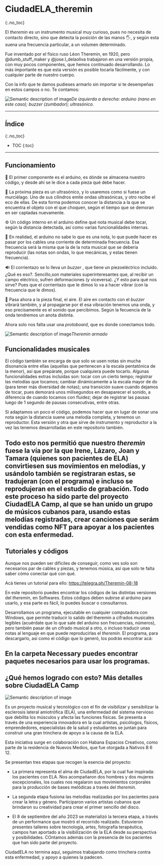 # CiudadELA_theremin
{:.no_toc}

El _theremin_ es un instrumento musical muy curioso, pues no necesita de contacto directo, sino que detecta la posición de las manos 🖐, y según esta suena una frecuencia particular, a un volumen determinado.

Fue inventado por el físico ruso Léon Theremin, en 1920, pero @dumb_stuff_maker y @jose.l_delaoliva trabajaron en una versión propia, con muy pocos componentes, que hemos continuado desarrollando. Lo más importante es que esta versión es posible tocarla fácilmente, y con cualquier parte de nuestro cuerpo.

Con la info que te damos pudieses armarlo sin importar si te desempeñas en estos campos o no. Te contamos:

![Semantic description of image](/source/images/Componentes.jpg)*De izquierda a derecha: arduino (nano en este caso); _buzzer_ (zumbador); ultrasónico.*

----

## Índice
{:.no_toc}

- TOC
{:toc}

----

## Funcionamiento

🧠 El primer componente es el arduino, es dónde se almacena nuestro código, y desde ahí se le dice a cada pieza qué debe hacer.

🦇 La próxima pieza es un ultrasónico, y lo usaremos como si fuese un murciélago. Uno de sus cilindros emite ondas ultrasónicas, y otro recibe el eco de ellas. De esta forma podemos conocer la distancia a la que se encuentra el objeto con el que choquen, según el tiempo que se demoran en ser captadas nuevamente. 

⚙️ Un código interno en el arduino define qué nota musical debe tocar, según la distancia detectada, así como varias funcionalidades internas.

🔌 En realidad, el arduino no sabe lo que es una nota, lo que puede hacer es pasar por los cables una corriente de determinada frecuencia. Esa frecuencia será la misma que la de la nota musical que se debería reproducir (las notas son ondas, lo que mecánicas, y estas tienen frecuencia).

🔊 El corrientazo se lo lleva un _buzzer_ , que tiene un piezoeléctrico incluido. ¿Qué es eso?. Sencillo,son materiales superinteresantes que, al recibir un campo eléctrico, sufren deformaciones (y viceversa). ¿Y esto para qué nos sirve? Pues que el corrientazo que le dimos lo va a hacer vibrar (con la frecuencia que le dimos).

🍃 Pasa ahora a la pieza final, el aire. El aire en contacto con el _buzzer_ vibrará también, y al propagarse por él esa vibración tenemos una onda, y eso precisamente es el sonido que percibimos. Según la fecuencia de la onda tendremos un anota distinta. 

Ahora solo nos falta usar una _protoboard_, que es donde conectamos todo.

![Semantic description of image](/source/images/Theremin.jpg)*Theremin armado*



## Funcionalidades musicales

El código también se encarga de que solo se usen notas sin mucha disonancia entre ellas (aquellas que pertenecen a la escala pentatónica de la menor), así que prepárate, porque cualquiera puede tocarlo. Algunas funcionalidades extras incluidas son: tocar con un cierto tempo; registrar las melodías que tocamos; cambiar dinámicamente a la escala mayor de do (para tener más diversidad de notas); una transición suave cuando dejamos de tocar, pues demorará unos milisegundos en desaparecer el sonido, a diferencia de cuando tocamos con fluidez; dejar de registrar las pausas luego de 1 segundo de pausas consecutivas, entre otras.

Si adaptamos un poco el código, podemos hacer que en lugar de sonar una nota según la distancia suene una melodía completa, y tenemos un reproductor. Esta versión y otra que sirve de instrumento y reproductor a la vez las tenemos desarrolladas en este repositorio también.

Todo esto nos permitió que nuestro _theremin_ fuese la vía por la que Irene, Lázaro, Joan y Tamara (quienes son pacientes de ELA) convirtiesen sus movimientos en melodías, y usándolo también se registraran estas, se tradujeran (con el programa) e incluso se reprodujeran en el estudio de grabación. Todo este proceso ha sido parte del proyecto CiudadELA Camp, al que se han unido un grupo de músicos cubanos para, usando estas melodías registradas, crear canciones que serám vendidas como NFT para apoyar a los pacientes con esta enfermedad.
----

## Tutoriales y códigos

Aunque nos pueden ser difíciles de conseguir, como ves solo son necesarios par de cables y piezas, y tenemos música, así que solo te falta saber cómo conectar qué con qué.

Acá tienes un tutorial para ello:
<https://telegra.ph/Theremin-08-18>

En este repositorio puedes encontrar los códigos de las distintas versiones del _theremin_, en Softwares. Estos códigos deben subirse al arduino para usarlo, y esa parte es fácil, lo puedes buscar o consultarnos.

Desarrollamos un programa, ejecutable en cualquier computadora con Windows, que permite traducir lo salido del theremin a cifrados musicales legibles (acuérdate que lo que sale del arduino son frecuencias, números), pero también pasar de un cifrado musical a otro, o incluso traducir  unas notas al lenguaje en que puede reproducirlas el _theremin_. El programa, para descargarlo, así como el código que lo generó, los podrás encontrar acá:

En la carpeta Necessary puedes encontrar paquetes necesarios para usar los programas.
----

## ¿Qué hemos logrado con esto? Más detalles sobre CiudadELA Camp

![Semantic description of image](/source/images/CiudadELA.jpg)

Es un proyecto musical y tecnológico con el fin de visibilizar y sensibilizar la esclerosis lateral amiotrófica (ELA), una enfermedad del sistema nervioso que debilita los músculos y afecta las funciones físicas. Se presenta a través de una experiencia innovadora en la cual artistas, psicólogos, físicos, emprendedores, especialistas de la salud y estudiantes se juntan para construir una gran trinchera de apoyo a la causa de la ELA. 

Esta iniciativa surge en colaboración con Habana Espacios Creativos, como parte de la residencia de Nuevos Medios, que fue otorgada a Nativos B 6 12. 

Se presentan tres etapas que recogen la esencia del proyecto:

- La primera representa el alma de CiudadELA, por la cual fue inspirada: los pacientes con ELA. Nos acompañaron dos hombres y dos mujeres excepcionales, los cuales nos regalaron sus movimientos corporales para la producción de bases melódicas a través del _theremin_. 

- La segunda etapa fusiona las melodías realizadas por los pacientes para crear la letra y género. Participaron varios artistas cubanos que brindaron su creatividad para crear el primer sencillo del disco. 

- El 8 de septiembre del año 2023 se materializó la tercera etapa, a través de un performance que mostró el recorrido realizado. Estuvieron presentes talleres sobre tecnología, artes, fotografía terapéutica, campos han aportado a la visibilización de la ELA desde su perspectiva y posibilidades. COntamos además con la presencia de los pacientes que han sido parte del proyecto. 

CiudadELA no termina aquí, seguimos trabajando como trinchera contra esta enfermedad, y apoyo a quienes la padecen.



